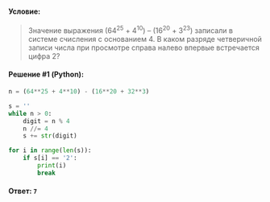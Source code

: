 #### Условие:
> Значение выражения (64<sup>25</sup> + 4<sup>10</sup>) – (16<sup>20</sup> + 3<sup>23</sup>) записали в системе счисления с основанием 4. 
> В каком разряде четверичной записи числа при просмотре справа налево впервые встречается цифра 2? 

#### Решение #1 (Python):
```python
n = (64**25 + 4**10) - (16**20 + 32**3)

s = ''
while n > 0:
    digit = n % 4
    n //= 4
    s += str(digit)

for i in range(len(s)):
    if s[i] == '2':
        print(i)
        break
```

#### Ответ: `7`
